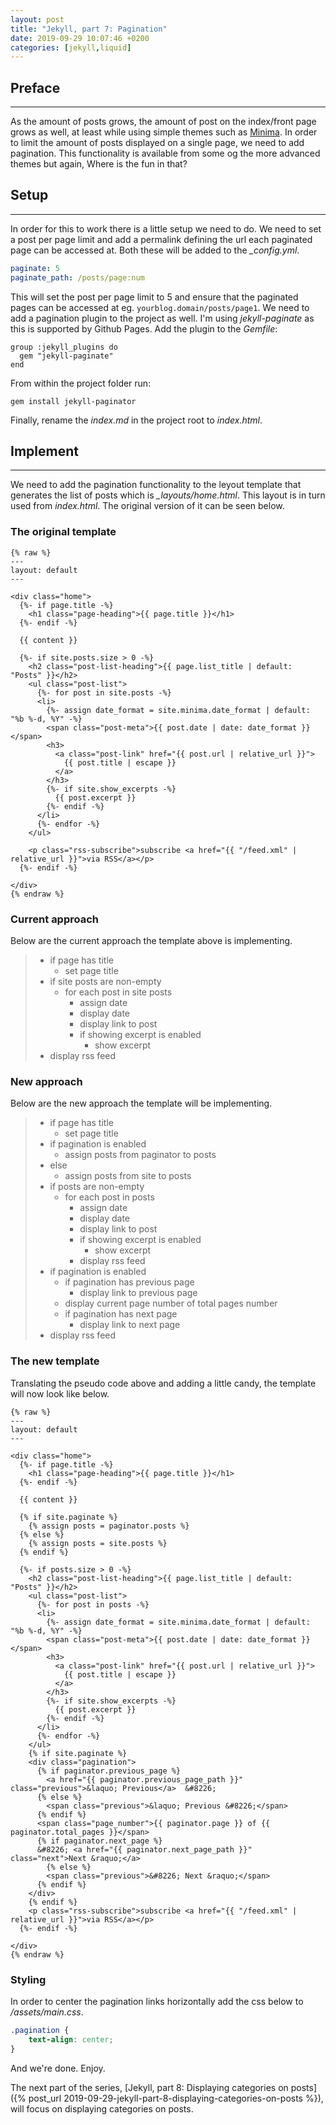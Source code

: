 ```yaml
---
layout: post
title: "Jekyll, part 7: Pagination"
date: 2019-09-29 10:07:46 +0200
categories: [jekyll,liquid]
---
```


## Preface
---
As the amount of posts grows, the amount of post on the index/front page grows as well, at least while using simple
themes such as [Minima](https://github.com/jekyll/minima). In order to limit the amount of posts displayed on a single
page, we need to add pagination. This functionality is available from some og the more advanced themes but again, Where
is the fun in that?

## Setup
---
In order for this to work there is a little setup we need to do. We need to set a post per page limit and add a
permalink defining the url each paginated page can be accessed at. Both these will be added to the *_config.yml*.

```yaml
paginate: 5
paginate_path: /posts/page:num
```

This will set the post per page limit to 5 and ensure that the paginated pages can be accessed at eg.
`yourblog.domain/posts/page1`. We need to add a pagination plugin to the project as well. I'm using
*jekyll-paginate* as this is supported by Github Pages. Add the plugin to the *Gemfile*:

```
group :jekyll_plugins do
  gem "jekyll-paginate"
end
```

From within the project folder run:

```
gem install jekyll-paginator
```

Finally, rename the *index.md* in the project root to *index.html*.

## Implement
---
We need to add the pagination functionality to the leyout template that generates the list of posts which is
*_layouts/home.html*. This layout is in turn used from *index.html*. The original version of it can be seen below.

### The original template
```liquid
{% raw %}
---
layout: default
---

<div class="home">
  {%- if page.title -%}
    <h1 class="page-heading">{{ page.title }}</h1>
  {%- endif -%}

  {{ content }}

  {%- if site.posts.size > 0 -%}
    <h2 class="post-list-heading">{{ page.list_title | default: "Posts" }}</h2>
    <ul class="post-list">
      {%- for post in site.posts -%}
      <li>
        {%- assign date_format = site.minima.date_format | default: "%b %-d, %Y" -%}
        <span class="post-meta">{{ post.date | date: date_format }}</span>
        <h3>
          <a class="post-link" href="{{ post.url | relative_url }}">
            {{ post.title | escape }}
          </a>
        </h3>
        {%- if site.show_excerpts -%}
          {{ post.excerpt }}
        {%- endif -%}
      </li>
      {%- endfor -%}
    </ul>

    <p class="rss-subscribe">subscribe <a href="{{ "/feed.xml" | relative_url }}">via RSS</a></p>
  {%- endif -%}

</div>
{% endraw %}
```

### Current approach
Below are the current approach the template above is implementing.
>* if page has title
>    * set page title
>* if site posts are non-empty
>    * for each post in site posts
>        * assign date
>        * display date
>        * display link to post
>        * if showing excerpt is enabled
>            * show excerpt
>* display rss feed

### New approach
Below are the new approach the template will be implementing.
>* if page has title
>    * set page title
>* if pagination is enabled
>    * assign posts from paginator to posts
>* else
>    * assign posts from site to posts
>* if posts are non-empty
>    * for each post in posts
>        * assign date
>        * display date
>        * display link to post
>        * if showing excerpt is enabled
>            * show excerpt
>         * display rss feed
>* if pagination is enabled
>   * if pagination has previous page
>     * display link to previous page
>   * display current page number of total pages number
>   * if pagination has next page
>     * display link to next page
> * display rss feed

### The new template
Translating the pseudo code above and adding a little candy, the template will now look like below.

```liquid
{% raw %}
---
layout: default
---

<div class="home">
  {%- if page.title -%}
    <h1 class="page-heading">{{ page.title }}</h1>
  {%- endif -%}

  {{ content }}

  {% if site.paginate %}
    {% assign posts = paginator.posts %}
  {% else %}
    {% assign posts = site.posts %}
  {% endif %}

  {%- if posts.size > 0 -%}
    <h2 class="post-list-heading">{{ page.list_title | default: "Posts" }}</h2>
    <ul class="post-list">
      {%- for post in posts -%}
      <li>
        {%- assign date_format = site.minima.date_format | default: "%b %-d, %Y" -%}
        <span class="post-meta">{{ post.date | date: date_format }}</span>
        <h3>
          <a class="post-link" href="{{ post.url | relative_url }}">
            {{ post.title | escape }}
          </a>
        </h3>
        {%- if site.show_excerpts -%}
          {{ post.excerpt }}
        {%- endif -%}
      </li>
      {%- endfor -%}
    </ul>
    {% if site.paginate %}
    <div class="pagination">
      {% if paginator.previous_page %}
        <a href="{{ paginator.previous_page_path }}" class="previous">&laquo; Previous</a>  &#8226;
      {% else %}
        <span class="previous">&laquo; Previous &#8226;</span>
      {% endif %}
      <span class="page_number">{{ paginator.page }} of {{ paginator.total_pages }}</span>
      {% if paginator.next_page %}
      &#8226; <a href="{{ paginator.next_page_path }}" class="next">Next &raquo;</a>
        {% else %}
        <span class="previous">&#8226; Next &raquo;</span>
      {% endif %}
    </div>
    {% endif %}
    <p class="rss-subscribe">subscribe <a href="{{ "/feed.xml" | relative_url }}">via RSS</a></p>
  {%- endif -%}

</div>
{% endraw %}
```

### Styling
In order to center the pagination links horizontally add the css below to */assets/main.css*.
```css
.pagination {
    text-align: center;
}
```

And we're done. Enjoy.

The next part of the series,
[Jekyll, part 8: Displaying categories on posts]({% post_url 2019-09-29-jekyll-part-8-displaying-categories-on-posts %}),
will focus on displaying categories on posts.

